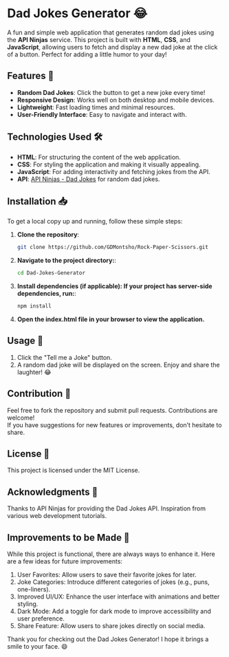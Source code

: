 # Dad Jokes Generator 😂

A fun and simple web application that generates random dad jokes using the **API Ninjas** service. This project is built with **HTML**, **CSS**, and **JavaScript**, allowing users to fetch and display a new dad joke at the click of a button. Perfect for adding a little humor to your day!

## Features 🌟

- **Random Dad Jokes**: Click the button to get a new joke every time!
- **Responsive Design**: Works well on both desktop and mobile devices.
- **Lightweight**: Fast loading times and minimal resources.
- **User-Friendly Interface**: Easy to navigate and interact with.

## Technologies Used 🛠️

- **HTML**: For structuring the content of the web application.
- **CSS**: For styling the application and making it visually appealing.
- **JavaScript**: For adding interactivity and fetching jokes from the API.
- **API**: [API Ninjas - Dad Jokes](https://api-ninjas.com/api/dadjokes) for random dad jokes.

## Installation 📥

To get a local copy up and running, follow these simple steps:

1. **Clone the repository**:

   ```bash
   git clone https://github.com/GDMontsho/Rock-Paper-Scissors.git
   ```

2. **Navigate to the project directory:**:
   ```bash
   cd Dad-Jokes-Generator
   ```
3. **Install dependencies (if applicable): If your project has server-side dependencies, run:**:

   ```bash
   npm install
   ```

4. **Open the index.html file in your browser to view the application.**

## Usage 🎉

1. Click the "Tell me a Joke" button.
2. A random dad joke will be displayed on the screen. Enjoy and share the laughter! 😂

## Contribution 🤝

Feel free to fork the repository and submit pull requests. Contributions are welcome!  
If you have suggestions for new features or improvements, don’t hesitate to share.

## License 📜

This project is licensed under the MIT License.

## Acknowledgments 🙌

Thanks to API Ninjas for providing the Dad Jokes API.
Inspiration from various web development tutorials.

## Improvements to be Made 🚀

While this project is functional, there are always ways to enhance it. Here are a few ideas for future improvements:

1. User Favorites: Allow users to save their favorite jokes for later.
2. Joke Categories: Introduce different categories of jokes (e.g., puns, one-liners).
3. Improved UI/UX: Enhance the user interface with animations and better styling.
4. Dark Mode: Add a toggle for dark mode to improve accessibility and user preference.
5. Share Feature: Allow users to share jokes directly on social media.

Thank you for checking out the Dad Jokes Generator! I hope it brings a smile to your face. 😄
